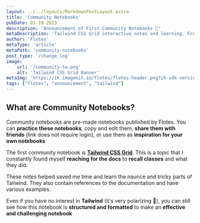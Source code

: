 ```yaml
---
layout: ../../layouts/MarkdownPostLayout.astro
title: 'Community Notebooks'
pubDate: 01-19-2023
description: 'Announcement of First Community Notebooks 🥰'
metaDescription: 'Tailwind CSS Grid interactive notes and learning. Free Tailwind learning resource.'
author: 'Flotes'
metaType: 'article'
metaPath: 'community-notebooks'
post_type: '/change_log'
image:
    url: '/community-tw.png' 
    alt: 'Tailwind CSS Grid Banner'
metaImg: 'https://ik.imagekit.io/flotes/flotes-header.png?ik-sdk-version=javascript-1.4.3&updatedAt=1674667619507'
tags: ["flotes", "announcement", "tailwind"]
---
```


## What are Community Notebooks?

Community notebooks are pre-made notebooks published by Flotes.
You can **practice these notebooks**, copy and edit them, **share them with friends** (link does not require login), or use them as **inspiration for your own notebooks**

The first community notebook is [**Tailwind CSS Grid**](https://flotes.app/home/community/tailwind-css-grid). This is a topic that I constantly found myself **reaching for the docs** to **recall classes** and what they did.

These notes helped saved me time and learn the naunce and tricky parts of Tailwind. They also contain references to the documentation and have various examples.

Even if you have no interest in **Tailwind** (it's very polarizing 😬), you can still see how this notebook is **structured and formatted** to make an **effective and challenging notebook**
